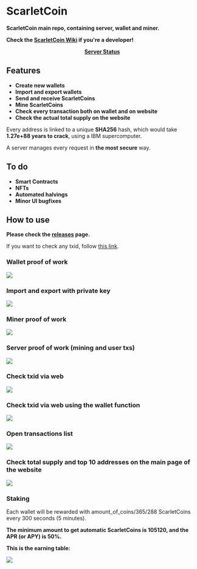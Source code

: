 # ScarletCoin
**ScarletCoin main repo, containing server, wallet and miner.**

**Check the [ScarletCoin Wiki](https://github.com/alessio-ds/ScarletCoin/wiki/ScarletCoin-Wiki) if you're a developer!**

<p align=center><a align="center" href='https://scarletcoin.betteruptime.com/'><b>Server Status</b></a>

## Features
- **Create new wallets**
- **Import and export wallets**
- **Send and receive ScarletCoins**
- **Mine ScarletCoins** 
- **Check every transaction both on wallet and on website**
- **Check the actual total supply on the website**

Every address is linked to a unique **SHA256** hash, which would take **1.27e+88 years to crack**, using a IBM supercomputer.

A server manages every request in **the most secure** way.

## To do
- **Smart Contracts**
- **NFTs**
- **Automated halvings**
- **Minor UI bugfixes**

## How to use
**Please check the [releases](https://github.com/alessio-ds/ScarletCoin/releases/) page.**
  
If you want to check any txid, follow [this link](http://alessiosca.ddns.net:20000).

### Wallet proof of work
![](https://i.imgur.com/QRiRjnR.gif)

### Import and export with private key
![](https://i.imgur.com/zrd9Jol.gif)

### Miner proof of work
![](https://i.imgur.com/b0T60OX.gif)

### Server proof of work (mining and user txs)
![](https://i.imgur.com/vbUjV1C.gif)

### Check txid via web
![](https://i.imgur.com/WM0gNVy.png)

### Check txid via web using the wallet function
![](https://i.imgur.com/CpwFQhG.gif)

### Open transactions list
![](https://i.imgur.com/yGWCvHk.png)

### Check total supply and top 10 addresses on the main page of the website
![](https://i.imgur.com/aDjFhPe.png)

  
### Staking
Each wallet will be rewarded with amount_of_coins/365/288  ScarletCoins every 300 seconds (5 minutes).

**The minimum amount to get automatic ScarletCoins is 105120, and the APR (or APY) is 50%.**

**This is the earning table:**

![](https://i.imgur.com/uhDUCkD.png)
